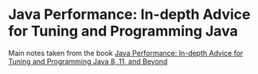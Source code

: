 # Java Performance: In-depth Advice for Tuning and Programming Java

Main notes taken from the book [Java Performance: In-depth Advice for Tuning and Programming Java 8, 11, and Beyond](https://www.amazon.co.uk/Java-Performance-depth-Advice-Programming/dp/1492056111/)
